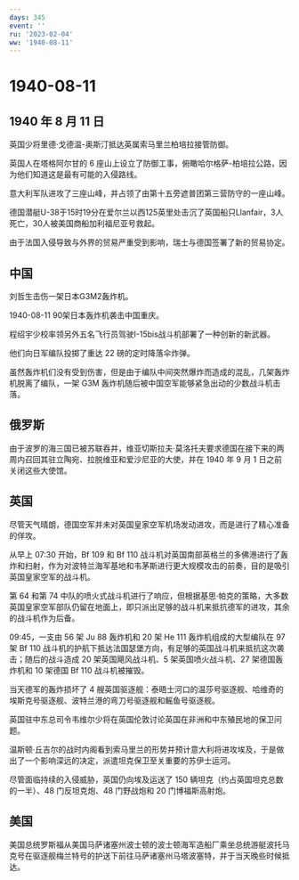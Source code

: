 ```yaml
---
days: 345
event: ''
ru: '2023-02-04'
ww: '1940-08-11'
---
```


# 1940-08-11

## 1940 年 8 月 11 日

英国少将里德·戈德温-奥斯汀抵达英属索马里兰柏培拉接管防御。

英国人在塔格阿尔甘的 6
座山上设立了防御工事，俯瞰哈尔格萨-柏培拉公路，因为他们知道这是最有可能的入侵路线。

意大利军队进攻了三座山峰，并占领了由第十五旁遮普团第三营防守的一座山峰。

德国潜艇U-38于15时19分在爱尔兰以西125英里处击沉了英国船只Llanfair，3人死亡，30人被美国商船加利福尼亚号救起。

由于法国入侵导致与外界的贸易严重受到影响，瑞士与德国签署了新的贸易协定。

## 中国

刘哲生击伤一架日本G3M2轰炸机。

1940-08-11 90架日本轰炸机袭击中国重庆。

程绍宇少校率领另外五名飞行员驾驶I-15bis战斗机部署了一种创新的新武器。

他们向日军编队投掷了重达 22 磅的定时降落伞炸弹。

虽然轰炸机们没有受到伤害，但是由于编队中间突然爆炸而造成的混乱，几架轰炸机脱离了编队，一架
G3M 轰炸机随后被中国空军能够紧急出动的少数战斗机击落。

## 俄罗斯

由于波罗的海三国已被苏联吞并，维亚切斯拉夫·莫洛托夫要求德国在接下来的两周内召回其驻立陶宛、拉脱维亚和爱沙尼亚的大使，并在
1940 年 9 月 1 日之前关闭这些大使馆。

## 英国

尽管天气晴朗，德国空军并未对英国皇家空军机场发动进攻，而是进行了精心准备的佯攻。

从早上 07:30 开始，Bf 109 和 Bf 110
战斗机对英国南部英格兰的多佛港进行了轰炸和扫射，作为对波特兰海军基地和韦茅斯进行更大规模攻击的前奏，目的是吸引英国皇家空军的战斗机。

第 64 和第 74
中队的喷火式战斗机进行了响应，但根据基思·帕克的策略，大多数英国皇家空军部队仍留在地面上，即只派出足够的战斗机来抵抗德军的进攻，其余的战斗机作为后备。

09:45，一支由 56 架 Ju 88 轰炸机和 20 架 He 111 轰炸机组成的大型编队在
97 架 Bf 110
战斗机的护航下抵达法国瑟堡方向，有足够的英国战斗机来抵抗这次袭击；随后的战斗造成
20 架英国飓风战斗机、5 架英国喷火战斗机、27 架德国轰炸机和 10 架德国 Bf
110 战斗机被摧毁。

当天德军的轰炸损坏了 4
艘英国驱逐舰：泰晤士河口的温莎号驱逐舰、哈维奇的埃斯克号驱逐舰、波特兰港的弯刀号驱逐舰和鳐鱼号驱逐舰。

英国驻中东总司令韦维尔少将在英国伦敦讨论英国在非洲和中东殖民地的保卫问题。

温斯顿·丘吉尔的战时内阁看到索马里兰的形势并预计意大利将进攻埃及，于是做出了一个影响深远的决定，派遣坦克保卫至关重要的苏伊士运河。

尽管面临持续的入侵威胁，英国仍向埃及运送了 150
辆坦克（约占英国坦克总数的一半）、48 门反坦克炮、48 门野战炮和 20
门博福斯高射炮。

## 美国

美国总统罗斯福从美国马萨诸塞州波士顿的波士顿海军造船厂乘坐总统游艇波托马克号在驱逐舰梅兰特号的护送下前往马萨诸塞州马塔波塞特，并于当天晚些时候抵达。